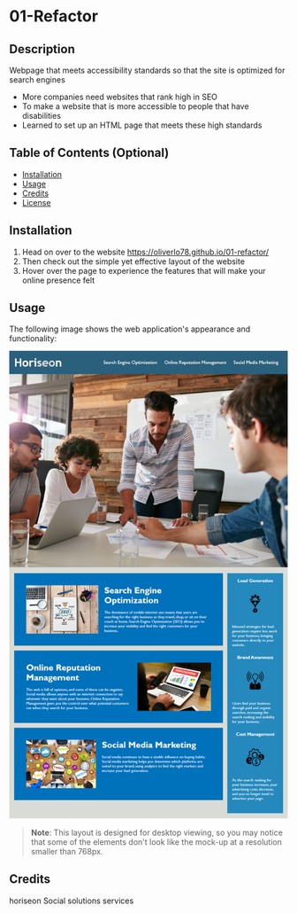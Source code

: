 # 01-Refactor

## Description

Webpage that meets accessibility standards so that the site is optimized for search engines 

- More companies need websites that rank high in SEO 
- To make a website that is more accessible to people that have disabilities
- Learned to set up an HTML page that meets these high standards 

## Table of Contents (Optional)

- [Installation](#installation)
- [Usage](#usage)
- [Credits](#credits)
- [License](#license)

## Installation

1. Head on over to the website https://oliverlo78.github.io/01-refactor/ 
2. Then check out the simple yet effective layout of the website 
3. Hover over the page to experience the features that will make your online presence felt  

## Usage

The following image shows the web application's appearance and functionality:

![The Horiseon webpage includes a navigation bar, a header image, and cards with text and images at the bottom of the page.](./assets/images/refactor%20page%20screenshot.png)

> **Note**: This layout is designed for desktop viewing, so you may notice that some of the elements don't look like the mock-up at a resolution smaller than 768px. 

## Credits

horiseon Social solutions services 
